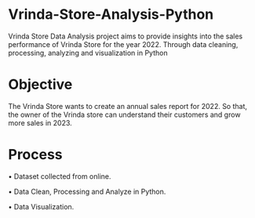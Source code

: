 # Vrinda-Store-Analysis-Python

Vrinda Store Data Analysis project aims to provide insights into the sales performance of Vrinda Store for the year 2022. Through data cleaning, processing, analyzing and visualization in Python

# **Objective**
The Vrinda Store wants to create an annual sales report for 2022. So that, the owner of the Vrinda store can understand their customers and grow more sales in 2023.

# **Process**
• Dataset collected from online.

• Data Clean, Processing and Analyze in Python.

• Data Visualization.
